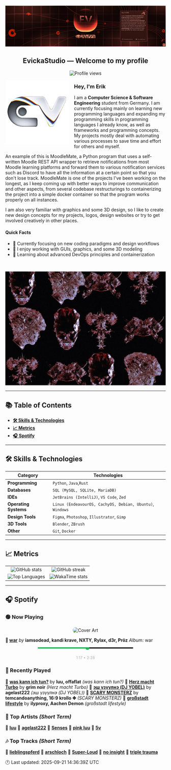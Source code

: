<p align="center">
  <img src="assets/banner_2.webp" alt="Evicka Studio Banner" />
</p>

<h2 align="center">EvickaStudio — Welcome to my profile</h2>

<p align="center">
  <img src="https://komarev.com/ghpvc/?username=EvickaStudio&style=plastic&abbreviated=true&color=ff69b4" alt="Profile views" />
  <!-- Centering reference: using container alignment per CSS text-align guidance -->
</p>

<p>
  <img align="left" src="assets/liquid-logo-500.gif" alt="Evicka EV Logo" width="200" style="margin-right: 16px; margin-bottom: 8px;"/>
</p>

<h3>Hey, I'm Erik</h3>
<p>
  I am a <strong>Computer Science & Software Engineering</strong> student from
  Germany. I am currently focusing mainly on learning new programming
  languages and expanding my programming skills in programming languages I
  already know, as well as frameworks and programming concepts. My projects
  mostly deal with automating various processes to save time and effort for
  others and myself.
</p>
<p>
  An example of this is MoodleMate, a Python program that uses a
  self-written Moodle REST API wrapper to retrieve notifications from most
  Moodle learning platforms and forward them to various notification
  services such as Discord to have all the information at a certain point
  so that you don't lose track. MoodleMate is one of the projects I've been
  working on the longest, as I keep coming up with better ways to improve
  communication and other aspects, from several codebase restructurings to
  containerizing the project into a simple docker container so that the
  program works properly on all instances.
</p>
<p>
  I am also very familiar with graphics and some 3D design, so I like to
  create new design concepts for my projects, logos, design websites or try
  to get involved creatively in other places.
</p>

<h4>Quick Facts</h4>
<ul>
  <li>🔬 Currently focusing on new coding paradigms and design workflows</li>
  <li>👀 I enjoy working with GUIs, graphics, and some 3D modeling</li>
  <li>🌱 Learning about advanced DevOps principles and containerization</li>
  
</ul>

<br clear="left"/>

<p align="center">
  <img src="assets/evkheadpostersmol.webp" alt="Evicka poster collage" />
</p>

---

## 📚 Table of Contents

- **[🛠️ Skills & Technologies](#️-skills--technologies)**
- **[📈 Metrics](#-metrics)**
- **[🎧 Spotify](#-spotify)**

---

## 🛠️ Skills & Technologies

| **Category**          | **Technologies**                                                                                                 |
|-----------------------|------------------------------------------------------------------------------------------------------------------|
| **Programming**       | `Python`, `Java`,`Rust`                                                                                           |
| **Databases**         | `SQL (MySQL, SQLite, MariaDB)`                                                                                   |
| **IDEs**              | `JetBrains (IntelliJ)`, `VS Code`, `Zed`                                                                         |
| **Operating Systems** | `Linux (EndeavourOS, CachyOS, Debian, Ubuntu)`, `Windows`                                                        |
| **Design Tools**      | `Figma`, `Photoshop`, `Illustrator`, `Gimp`                                                                      |
| **3D Tools**          | `Blender`, `ZBrush`                                                                                              |
| **Other**             | `Git`, `Docker`                                                                                                  |

---

## 📈 Metrics

<table>
  <tr>
    <td align="center">
      <img src="https://github-readme-stats.vercel.app/api?username=EvickaStudio&show=reviews,discussions_started,discussions_answered,prs_merged,prs_merged_percentage&show_icons=true&theme=transparent" alt="GitHub stats" width="100%" />
    </td>
    <td align="center">
      <img src="https://github-readme-streak-stats.herokuapp.com/?user=EvickaStudio&theme=transparent" alt="GitHub streak" width="100%" />
    </td>
  </tr>
  <tr>
    <td align="center">
      <img src="https://github-readme-stats.vercel.app/api/top-langs/?username=EvickaStudio&theme=transparent&layout=compact" alt="Top Languages" width="100%" />
    </td>
    <td align="center">
      <img src="https://github-readme-stats.vercel.app/api/wakatime?username=evickastudio&layout=compact&theme=transparent" alt="WakaTime stats" width="100%" />
    </td>
  </tr>
</table>

---

## 🎧 Spotify

<!-- SPOTIFY-START -->


### 🟢 Now Playing

<p align="center">
<img src="https://i.scdn.co/image/ab67616d0000b273a303f1bccc10a0ecdea0d93c" alt="Cover Art" width="120" style="border-radius: 8px;"/>
</p>

**🎵 [war](https://open.spotify.com/track/5XcvjVSKNKGCGvyoTWxJ0H)**
*by* **iamsodead, kandi krave, NXTY, Rylax, d3r, Pröz**
*Album:* war


<p align="center">
<svg width="300" height="20" xmlns="http://www.w3.org/2000/svg">
    <rect width="300" height="4" fill="#282828" rx="2"/>
    <rect width="156" height="4" fill="#1db954" rx="2"/>
    <circle cx="156" cy="2" r="6" fill="#1db954"/>
</svg>
<br/>
<span style="font-size: 12px; color: #b3b3b3;">
    1:17 • 2:28
</span>
</p>



### 📜 Recently Played

🎤 **[was kann ich tun?](https://open.spotify.com/track/5fcmTxHkpRwplYvUk8QjiV)** by **luu, offaflat** *(was kann ich tun?)*
🎤 **[Herz macht Turbo](https://open.spotify.com/track/65qtKbkMFtEyo76Zy0yLtW)** by **grim noir** *(Herz macht Turbo)*
🎤 **[эш үзүүлнэ (DJ YOBEL)](https://open.spotify.com/track/0AfGmmPOyjbdIAF9PHQk7N)** by **agelast222** *(эш үзүүлнэ (DJ YOBEL))*
🎤 **[SCARY MONSTERZ](https://open.spotify.com/track/7LiQEh3HpHRBUuPFp2TAxE)** by **temcandoanything, 16:9 krollo ✥** *(SCARY MONSTERZ)*
🎤 **[großstadt lifestyle](https://open.spotify.com/track/0P5lMGKREI3FvdlZeuSfJV)** by **ilyproxy, Aachen Demon** *(großstadt lifestyle)*



### 🌟 Top Artists *(Short Term)*

🥇 [**luu**](https://open.spotify.com/artist/4Xl2TYkCrjqcY8m2p29OGu)
🥈 [**agelast222**](https://open.spotify.com/artist/05jZ0T8kKQUA7Cd58RLiL0)
🥉 [**Senses**](https://open.spotify.com/artist/2soiLmeGhmq9uQ9fqZm3KA)
🏅 [**pink luu**](https://open.spotify.com/artist/0HWcSrvwfHx2msfhljmDuC)
🏅 [**5v**](https://open.spotify.com/artist/6Ua9c5UJVayd7eUzlachXZ)



### 🎶 Top Tracks *(Short Term)*

🥇 [**lieblingspferd**](https://open.spotify.com/track/1rBtsjy2gju7W0YDHAqyfU)
🥈 [**arschloch**](https://open.spotify.com/track/4FTKJaHeUozNKglIuGsiKY)
🥉 [**Super-Loud**](https://open.spotify.com/track/1ux9dq0Cn5MhvTygTYvxDU)
🏅 [**no insight**](https://open.spotify.com/track/0Gyyfcff9kzzBx5gffqT0A)
🏅 [**triple trauma**](https://open.spotify.com/track/2E7luwssyomWlInF7eYqVR)


🕐 Last updated: 2025-09-21 14:36:39Z UTC
<!-- SPOTIFY-END -->
